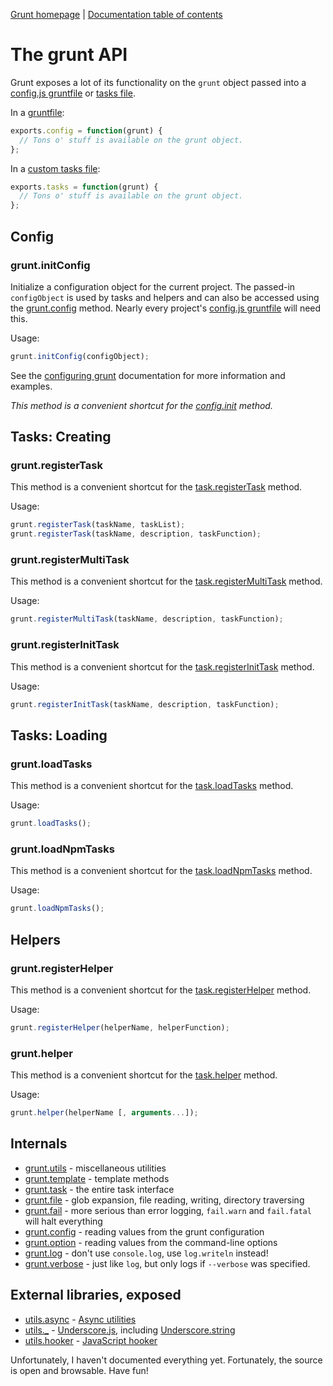 [Grunt homepage](https://github.com/cowboy/grunt) | [Documentation table of contents](toc.md)

# The grunt API

Grunt exposes a lot of its functionality on the `grunt` object passed into a [config.js gruntfile](configuring.md) or [tasks file](tasks_creating.md).

In a [gruntfile](configuring.md):

```javascript
exports.config = function(grunt) {
  // Tons o' stuff is available on the grunt object.
};
```

In a [custom tasks file](tasks_creating.md):

```javascript
exports.tasks = function(grunt) {
  // Tons o' stuff is available on the grunt object.
};
```

## Config

### grunt.initConfig
Initialize a configuration object for the current project. The passed-in `configObject` is used by tasks and helpers and can also be accessed using the [grunt.config](api_config.md) method. Nearly every project's [config.js gruntfile](configuring.md) will need this.

Usage:

```javascript
grunt.initConfig(configObject);
```

See the [configuring grunt](configuring.md) documentation for more information and examples.

_This method is a convenient shortcut for the [config.init](api_config.md) method._


## Tasks: Creating

### grunt.registerTask
This method is a convenient shortcut for the [task.registerTask](api_task.md) method.

Usage:

```javascript
grunt.registerTask(taskName, taskList);
grunt.registerTask(taskName, description, taskFunction);
```

### grunt.registerMultiTask
This method is a convenient shortcut for the [task.registerMultiTask](api_task.md) method.

Usage:

```javascript
grunt.registerMultiTask(taskName, description, taskFunction);
```

### grunt.registerInitTask
This method is a convenient shortcut for the [task.registerInitTask](api_task.md) method.

Usage:

```javascript
grunt.registerInitTask(taskName, description, taskFunction);
```

## Tasks: Loading

### grunt.loadTasks
This method is a convenient shortcut for the [task.loadTasks](api_task.md) method.

Usage:

```javascript
grunt.loadTasks();
```

### grunt.loadNpmTasks
This method is a convenient shortcut for the [task.loadNpmTasks](api_task.md) method.

Usage:

```javascript
grunt.loadNpmTasks();
```

## Helpers

### grunt.registerHelper
This method is a convenient shortcut for the [task.registerHelper](api_task.md) method.

Usage:

```javascript
grunt.registerHelper(helperName, helperFunction);
```

### grunt.helper
This method is a convenient shortcut for the [task.helper](api_task.md) method.

Usage:

```javascript
grunt.helper(helperName [, arguments...]);
```

## Internals

* [grunt.utils](api_utils.md) - miscellaneous utilities
* [grunt.template](api_template.md) - template methods
* [grunt.task](api_task.md) - the entire task interface
* [grunt.file](api_file.md) - glob expansion, file reading, writing, directory traversing
* [grunt.fail](api_fail.md) - more serious than error logging, `fail.warn` and `fail.fatal` will halt everything
* [grunt.config](api_config.md) - reading values from the grunt configuration
* [grunt.option](api_option.md) - reading values from the command-line options
* [grunt.log](api_log.md) - don't use `console.log`, use `log.writeln` instead!
* [grunt.verbose](api_verbose.md) - just like `log`, but only logs if `--verbose` was specified.

## External libraries, exposed

* [utils.async](api_utils.md) - [Async utilities](https://github.com/caolan/async)
* [utils._](api_utils.md) - [Underscore.js](http://underscorejs.org/), including [Underscore.string](https://github.com/epeli/underscore.string)
* [utils.hooker](api_utils.md) - [JavaScript hooker](https://github.com/cowboy/javascript-hooker)

Unfortunately, I haven't documented everything yet. Fortunately, the source is open and browsable. Have fun!
